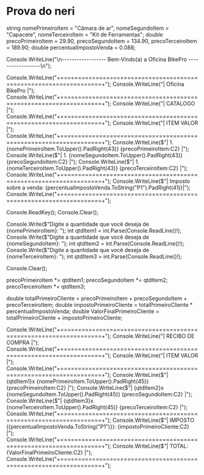 # Prova do neri

string nomePrimeiroItem = "Câmara de ar", nomeSegundoItem = "Capacete", nomeTerceiroItem = "Kit de Ferramentas";
double precoPrimeiroItem = 29.90, precoSegundoItem = 134.90, precoTerceiroItem = 189.90;
double percentualImpostoVenda = 0.088;

Console.WriteLine("\n------------------ Bem-Vindo(a) a Oficina BikePro ------------------\n");

Console.WriteLine("+==================================================================+");
Console.WriteLine("|                          Oficina BikePro                         |");
Console.WriteLine("+==================================================================+");
Console.WriteLine("|                             CATALOGO                             |");
Console.WriteLine("+==================================================================+");
Console.WriteLine("|            ITEM                                   VALOR          |");
Console.WriteLine("+==================================================================+");
Console.WriteLine($"|  1. {nomePrimeiroItem.ToUpper().PadRight(43)}  {precoPrimeiroItem:C2}        |");
Console.WriteLine($"|  1. {nomeSegundoItem.ToUpper().PadRight(43)}  {precoSegundoItem:C2}       |");
Console.WriteLine($"|  1. {nomeTerceiroItem.ToUpper().PadRight(43)}  {precoTerceiroItem:C2}       |");
Console.WriteLine("+==================================================================+");  
Console.WriteLine($"|  Imposto sobre a venda: {percentualImpostoVenda.ToString("P1").PadRight(41)}|");
Console.WriteLine("+==================================================================+");

Console.ReadKey();
Console.Clear();

Console.Write($"Digite a quantidade que você deseja de {nomePrimeiroItem}: ");
int qtdItem1 = int.Parse(Console.ReadLine()!);
Console.Write($"Digite a quantidade que você deseja de {nomeSegundoItem}: ");
int qtdItem2 = int.Parse(Console.ReadLine()!);
Console.Write($"Digite a quantidade que você deseja de {nomeTerceiroItem}: ");
int qtdItem3 = int.Parse(Console.ReadLine()!);

Console.Clear();

precoPrimeiroItem *= qtdItem1;
precoSegundoItem *= qtdItem2;
precoTerceiroItem *= qtdItem3;

double totalPrimeiroCliente = precoPrimeiroItem + precoSegundoItem + precoTerceiroItem;
double impostoPrimeiroCliente = totalPrimeiroCliente * percentualImpostoVenda;
double ValorFinalPrimeiroCliente = totalPrimeiroCliente + impostoPrimeiroCliente;

Console.WriteLine("+==================================================================+");
Console.WriteLine("|                          RECIBO DE COMPRA                        |");
Console.WriteLine("+==================================================================+");
Console.WriteLine("|       ITEM                                          VALOR        |");
Console.WriteLine("+==================================================================+");
Console.WriteLine($"| {qtdItem1}x {nomePrimeiroItem.ToUpper().PadRight(45)} {precoPrimeiroItem:C2}        |");
Console.WriteLine($"| {qtdItem2}x {nomeSegundoItem.ToUpper().PadRight(45)} {precoSegundoItem:C2}       |");
Console.WriteLine($"| {qtdItem3}x {nomeTerceiroItem.ToUpper().PadRight(45)} {precoTerceiroItem:C2}       |");
Console.WriteLine("+==================================================================+");
Console.WriteLine($"|                               IMPOSTO ({percentualImpostoVenda.ToString("P1")}): {impostoPrimeiroCliente:C2}           |");
Console.WriteLine("+==================================================================+");
Console.WriteLine($"|                                         TOTAL: {ValorFinalPrimeiroCliente:C2}         |");
Console.WriteLine("+==================================================================+");
